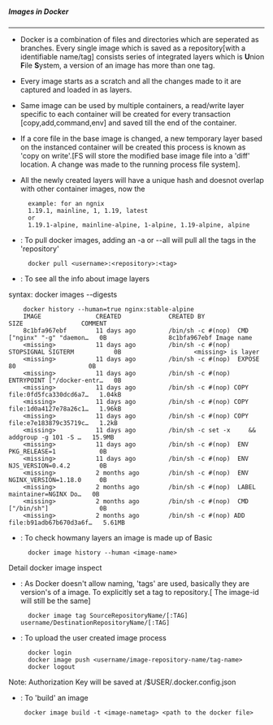##### Images in Docker #####
----------------------------

- Docker is a combination of files and directories which are seperated as branches. Every single image which is saved as a repository[with a identifiable name/tag] consists series of integrated layers which is **U**nion **F**ile **S**ystem, a version of an image has more than one tag.
- Every image starts as a scratch and all the changes made to it are captured and loaded in as layers.
- Same image can be used by multiple containers, a read/write layer specific to each container will be created for every transaction [copy,add,command,env] and saved till the end of the container.
- If a core file in the base image is changed, a new temporary layer based on the instanced container will be created this process is known as  'copy on write'.[FS will store the modified base image file into a 'diff' location. A change was made to the running process file system].
- All the newly created layers will have a unique hash and doesnot overlap with other container images, now the 

        example: for an ngnix
        1.19.1, mainline, 1, 1.19, latest
        or
        1.19.1-alpine, mainline-alpine, 1-alpine, 1.19-alpine, alpine


- : To pull docker images, adding an -a or --all will pull all the tags in the 'repository'

        docker pull <username>:<repository>:<tag>

- : To see all the info about image layers

syntax:
        docker images --digests <image-name>
        
        docker history --human=true nginx:stable-alpine
        IMAGE               CREATED             CREATED BY                                      SIZE                COMMENT
        8c1bfa967ebf        11 days ago         /bin/sh -c #(nop)  CMD ["nginx" "-g" "daemon…   0B                 8c1bfa967ebf Image name
        <missing>           11 days ago         /bin/sh -c #(nop)  STOPSIGNAL SIGTERM           0B                    <missing> is layer
        <missing>           11 days ago         /bin/sh -c #(nop)  EXPOSE 80                    0B
        <missing>           11 days ago         /bin/sh -c #(nop)  ENTRYPOINT ["/docker-entr…   0B
        <missing>           11 days ago         /bin/sh -c #(nop) COPY file:0fd5fca330dcd6a7…   1.04kB
        <missing>           11 days ago         /bin/sh -c #(nop) COPY file:1d0a4127e78a26c1…   1.96kB
        <missing>           11 days ago         /bin/sh -c #(nop) COPY file:e7e183879c35719c…   1.2kB
        <missing>           11 days ago         /bin/sh -c set -x     && addgroup -g 101 -S …   15.9MB
        <missing>           11 days ago         /bin/sh -c #(nop)  ENV PKG_RELEASE=1            0B
        <missing>           11 days ago         /bin/sh -c #(nop)  ENV NJS_VERSION=0.4.2        0B
        <missing>           2 months ago        /bin/sh -c #(nop)  ENV NGINX_VERSION=1.18.0     0B
        <missing>           2 months ago        /bin/sh -c #(nop)  LABEL maintainer=NGINX Do…   0B
        <missing>           2 months ago        /bin/sh -c #(nop)  CMD ["/bin/sh"]              0B
        <missing>           2 months ago        /bin/sh -c #(nop) ADD file:b91adb67b670d3a6f…   5.61MB


- : To check howmany layers an image is made up of
Basic
        
        docker image history --human <image-name>

Detail
        docker image inspect <image-name>

- : As Docker doesn't allow naming, 'tags' are used, basically they are version's of a image. To explicitly set a tag to repository.[ The image-id will still be the same]

        docker image tag SourceRepositoryName/[:TAG] username/DestinationRepositoryName/[:TAG]

- : To upload the user created image process
 
        docker login
        docker image push <username/image-repository-name/tag-name>
        docker logout
 
 Note: Authorization Key will be saved at /$USER/.docker.config.json

 - : To 'build' an image
        
        docker image build -t <image-nametag> <path to the docker file>
         
 